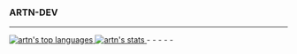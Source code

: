 ### ARTN-DEV

<!--
**artn-dev/artn-dev** is a ✨ _special_ ✨ repository because its `README.md` (this file) appears on your GitHub profile.

Here are some ideas to get you started:

- 🔭 I’m currently working on ...
- 🌱 I’m currently learning ...
- 👯 I’m looking to collaborate on ...
- 🤔 I’m looking for help with ...
- 💬 Ask me about ...
- 📫 How to reach me: ...
- 😄 Pronouns: ...
- ⚡ Fun fact: ...
-->

- - - - -
<a href="https://github.com/anuraghazra/github-readme-stats" align="left" >
    <img src="https://github-readme-stats.vercel.app/api/top-langs/?username=artn-dev&theme=tokyonight" alt="artn's top languages">
</a>

<a href="https://github.com/anuraghazra/github-readme-stats" align="right">
    <img src="https://github-readme-stats.vercel.app/api?username=artn-dev&count_private=true&show_icons=true&theme=tokyonight" alt="artn's stats">
</a>
- - - - -